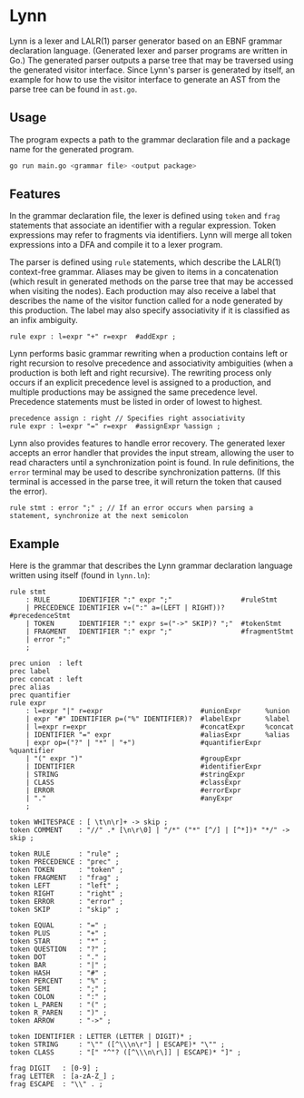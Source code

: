 # Lynn

Lynn is a lexer and LALR(1) parser generator based on an EBNF grammar declaration language.
(Generated lexer and parser programs are written in Go.)
The generated parser outputs a parse tree that may be traversed using the generated visitor interface.
Since Lynn's parser is generated by itself, an example for how to use the visitor interface to generate an AST from the parse tree can be found in `ast.go`.

## Usage

The program expects a path to the grammar declaration file and a package name for the generated program.

```bash
go run main.go <grammar file> <output package>
```

## Features

In the grammar declaration file, the lexer is defined using `token` and `frag` statements that associate an identifier with a regular expression.
Token expressions may refer to fragments via identifiers.
Lynn will merge all token expressions into a DFA and compile it to a lexer program.

The parser is defined using `rule` statements, which describe the LALR(1) context-free grammar.
Aliases may be given to items in a concatenation (which result in generated methods on the parse tree that may be accessed when visiting the nodes).
Each production may also receive a label that describes the name of the visitor function called for a node generated by this production. The label may also specify associativity if it is classified as an infix ambiguity.

```
rule expr : l=expr "+" r=expr  #addExpr ;
```

Lynn performs basic grammar rewriting when a production contains left or right recursion to resolve precedence and associativity ambiguities (when a production is both left and right recursive).
The rewriting process only occurs if an explicit precedence level is assigned to a production, and multiple productions may be assigned the same precedence level.
Precedence statements must be listed in order of lowest to highest.

```
precedence assign : right // Specifies right associativity
rule expr : l=expr "=" r=expr  #assignExpr %assign ;
```

Lynn also provides features to handle error recovery.
The generated lexer accepts an error handler that provides the input stream, allowing the user to read characters until a synchronization point is found.
In rule definitions, the `error` terminal may be used to describe synchronization patterns.
(If this terminal is accessed in the parse tree, it will return the token that caused the error).

```
rule stmt : error ";" ; // If an error occurs when parsing a statement, synchronize at the next semicolon
```

## Example

Here is the grammar that describes the Lynn grammar declaration language written using itself (found in `lynn.ln`):

```rule grammar : stmt* ;
rule stmt
    : RULE       IDENTIFIER ":" expr ";"                 #ruleStmt
    | PRECEDENCE IDENTIFIER v=(":" a=(LEFT | RIGHT))?    #precedenceStmt
    | TOKEN      IDENTIFIER ":" expr s=("->" SKIP)? ";"  #tokenStmt
    | FRAGMENT   IDENTIFIER ":" expr ";"                 #fragmentStmt
    | error ";"
    ;

prec union  : left
prec label
prec concat : left
prec alias
prec quantifier
rule expr
    : l=expr "|" r=expr                        #unionExpr      %union
    | expr "#" IDENTIFIER p=("%" IDENTIFIER)?  #labelExpr      %label
    | l=expr r=expr                            #concatExpr     %concat
    | IDENTIFIER "=" expr                      #aliasExpr      %alias
    | expr op=("?" | "*" | "+")                #quantifierExpr %quantifier
    | "(" expr ")"                             #groupExpr
    | IDENTIFIER                               #identifierExpr
    | STRING                                   #stringExpr
    | CLASS                                    #classExpr
    | ERROR                                    #errorExpr
    | "."                                      #anyExpr
    ;

token WHITESPACE : [ \t\n\r]+ -> skip ;
token COMMENT    : "//" .* [\n\r\0] | "/*" ("*" [^/] | [^*])* "*/" -> skip ;

token RULE       : "rule" ;
token PRECEDENCE : "prec" ;
token TOKEN      : "token" ;
token FRAGMENT   : "frag" ;
token LEFT       : "left" ;
token RIGHT      : "right" ;
token ERROR      : "error" ;
token SKIP       : "skip" ;

token EQUAL      : "=" ;
token PLUS       : "+" ;
token STAR       : "*" ;
token QUESTION   : "?" ;
token DOT        : "." ;
token BAR        : "|" ;
token HASH       : "#" ;
token PERCENT    : "%" ;
token SEMI       : ";" ;
token COLON      : ":" ;
token L_PAREN    : "(" ;
token R_PAREN    : ")" ;
token ARROW      : "->" ;

token IDENTIFIER : LETTER (LETTER | DIGIT)* ;
token STRING     : "\"" ([^\\\n\r"] | ESCAPE)* "\"" ;
token CLASS      : "[" "^"? ([^\\\n\r\]] | ESCAPE)* "]" ;

frag DIGIT   : [0-9] ;
frag LETTER  : [a-zA-Z_] ;
frag ESCAPE  : "\\" . ;
```
